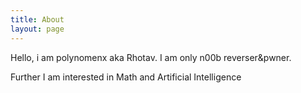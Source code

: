 ```yaml
---
title: About
layout: page
---
```


Hello, i am polynomenx aka Rhotav. I am only n00b reverser&pwner.

Further I am interested in Math and Artificial Intelligence
